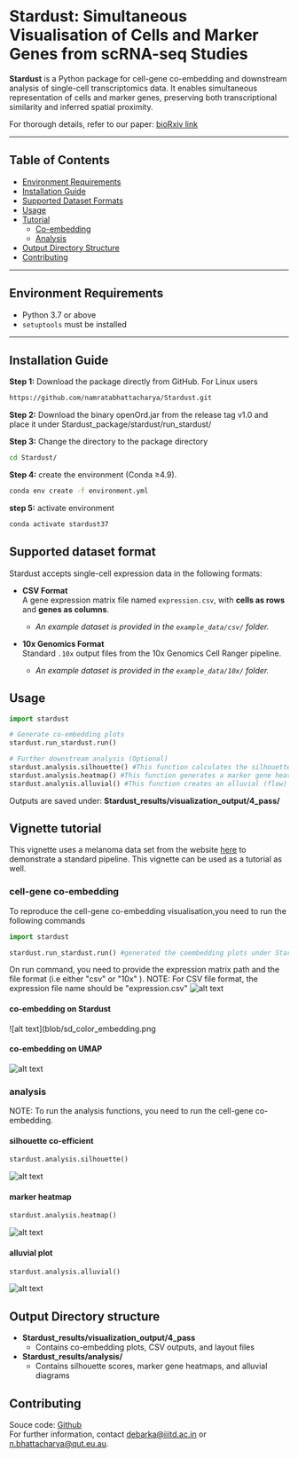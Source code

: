 # Stardust: Simultaneous Visualisation of Cells and Marker Genes from scRNA-seq Studies

**Stardust** is a Python package for cell-gene co-embedding and downstream analysis of single-cell transcriptomics data. It enables simultaneous representation of cells and marker genes, preserving both transcriptional similarity and inferred spatial proximity.

For thorough details, refer to our paper: [bioRxiv link](https://www.biorxiv.org/content/10.1101/2022.12.27.521966v2)

---

## Table of Contents
- [Environment Requirements](#environment-requirements)
- [Installation Guide](#installation-guide)
- [Supported Dataset Formats](#supported-dataset-formats)
- [Usage](#usage)
- [Tutorial](#vignette-tutorial)
  - [Co-embedding](#cell-gene-co-embedding)
  - [Analysis](#analysis)
- [Output Directory Structure](#output-directory-structure)
- [Contributing](#contributing)

---

## Environment Requirements

- Python 3.7 or above
- `setuptools` must be installed

---

## Installation Guide
  
**Step 1:** Download the package directly from GitHub. For Linux users
```bash
https://github.com/namratabhattacharya/Stardust.git
```
**Step 2:** Download the binary openOrd.jar from the release tag v1.0 and place it under Stardust_package/stardust/run_stardust/

**Step 3:** Change the directory to the package directory
```bash
cd Stardust/
```
**Step 4:** create the environment (Conda ≥4.9).
```bash
conda env create -f environment.yml
```
**step 5:** activate environment
```bash
conda activate stardust37
```

## Supported dataset format
Stardust accepts single-cell expression data in the following formats:

- **CSV Format**  
  A gene expression matrix file named `expression.csv`, with **cells as rows** and **genes as columns**.  
  - *An example dataset is provided in the `example_data/csv/` folder.*

- **10x Genomics Format**  
  Standard `.10x` output files from the 10x Genomics Cell Ranger pipeline.  
  - *An example dataset is provided in the `example_data/10x/` folder.*

## Usage

```python
import stardust

# Generate co-embedding plots
stardust.run_stardust.run()

# Further downstream analysis (Optional)
stardust.analysis.silhouette() #This function calculates the silhouette coefficient for the embedded cells.
stardust.analysis.heatmap() #This function generates a marker gene heatmap.
stardust.analysis.alluvial() #This function creates an alluvial (flow) plot.
```
Outputs are saved under:
**Stardust_results/visualization_output/4_pass/**

## Vignette tutorial
This vignette uses a melanoma data set from the website [here](https://singlecell.broadinstitute.org/single_cell/study/SCP11/melanoma-intra-tumor-heterogeneity) to demonstrate a standard pipeline. This vignette can be used as a tutorial as well.

### cell-gene co-embedding
To reproduce the cell-gene co-embedding visualisation,you need to run the following commands

```python
import stardust

stardust.run_stardust.run() #generated the coembedding plots under Stardust_resuts/visualization_output/4_pass.
```
On run command, you need to provide the expression matrix path and the file format (i.e either "csv" or "10x" ). 
NOTE: For CSV file format, the expression file name should be "expression.csv"
![alt text](blob/run.PNG)

#### co-embedding on Stardust
![alt text](blob/sd_color_embedding.png<!-- -->

#### co-embedding on UMAP
![alt text](blob/umap_color_embedding.png)<!-- -->
### analysis
NOTE: To run the analysis functions, you need to run the cell-gene co-embedding. 
#### silhouette co-efficient
```python
stardust.analysis.silhouette()
```
![alt text](blob/silhouette.png)<!-- -->
#### marker heatmap
```python
stardust.analysis.heatmap()
```
![alt text](blob/heatmap.png)<!-- -->
#### alluvial plot
```python
stardust.analysis.alluvial()
```
![alt text](blob/alluvial_gold.png)<!-- -->
## Output Directory structure
- **Stardust_results/visualization_output/4_pass**
  - Contains co-embedding plots, CSV outputs, and layout files
- **Stardust_results/analysis/**
  - Contains silhouette scores, marker gene heatmaps, and alluvial diagrams

## Contributing
Souce code: [Github](https://github.com/namratabhattacharya/Stardust.git)  
For further information, contact debarka@iiitd.ac.in or n.bhattacharya@qut.eu.au. 
